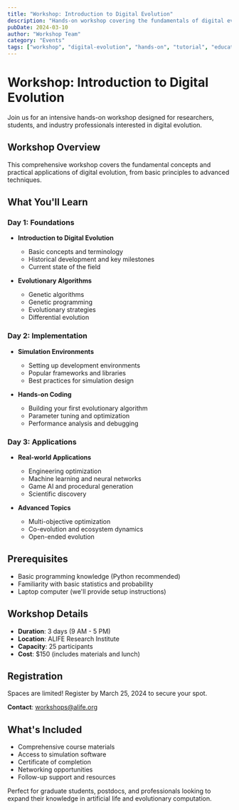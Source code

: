 ```yaml
---
title: "Workshop: Introduction to Digital Evolution"
description: "Hands-on workshop covering the fundamentals of digital evolution, simulation environments, and practical applications in research and industry."
pubDate: 2024-03-10
author: "Workshop Team"
category: "Events"
tags: ["workshop", "digital-evolution", "hands-on", "tutorial", "education"]
---
```


# Workshop: Introduction to Digital Evolution

Join us for an intensive hands-on workshop designed for researchers, students, and industry professionals interested in digital evolution.

## Workshop Overview

This comprehensive workshop covers the fundamental concepts and practical applications of digital evolution, from basic principles to advanced techniques.

## What You'll Learn

### Day 1: Foundations

- **Introduction to Digital Evolution**

  - Basic concepts and terminology
  - Historical development and key milestones
  - Current state of the field

- **Evolutionary Algorithms**
  - Genetic algorithms
  - Genetic programming
  - Evolutionary strategies
  - Differential evolution

### Day 2: Implementation

- **Simulation Environments**

  - Setting up development environments
  - Popular frameworks and libraries
  - Best practices for simulation design

- **Hands-on Coding**
  - Building your first evolutionary algorithm
  - Parameter tuning and optimization
  - Performance analysis and debugging

### Day 3: Applications

- **Real-world Applications**

  - Engineering optimization
  - Machine learning and neural networks
  - Game AI and procedural generation
  - Scientific discovery

- **Advanced Topics**
  - Multi-objective optimization
  - Co-evolution and ecosystem dynamics
  - Open-ended evolution

## Prerequisites

- Basic programming knowledge (Python recommended)
- Familiarity with basic statistics and probability
- Laptop computer (we'll provide setup instructions)

## Workshop Details

- **Duration**: 3 days (9 AM - 5 PM)
- **Location**: ALIFE Research Institute
- **Capacity**: 25 participants
- **Cost**: $150 (includes materials and lunch)

## Registration

Spaces are limited! Register by March 25, 2024 to secure your spot.

**Contact**: workshops@alife.org

## What's Included

- Comprehensive course materials
- Access to simulation software
- Certificate of completion
- Networking opportunities
- Follow-up support and resources

Perfect for graduate students, postdocs, and professionals looking to expand their knowledge in artificial life and evolutionary computation.
